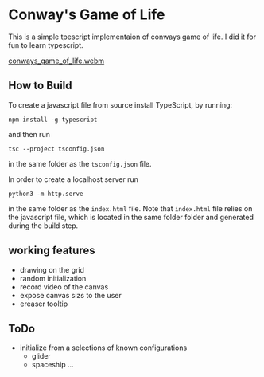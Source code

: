 # Conway's Game of Life

This is a simple tpescript implementaion of conways game of life.
I did it for fun to learn typescript.

[conways_game_of_life.webm](https://github.com/gdadunashvili/conways_game_of_life/assets/25377791/befea02b-bab6-4891-a369-eeac833f98b5)


## How to Build
To create a javascript file from source install
TypeScript, by running:
```
npm install -g typescript
```
and then run
```
tsc --project tsconfig.json
```
in the same folder as the `tsconfig.json` file.

In order to create a localhost server
run
```
python3 -m http.serve
```
in the same folder as the `index.html` file.
Note that `index.html` file relies on the javascript file, which is located in the same folder folder and generated during the
build step.

## working features
- drawing on the grid
- random initialization
- record video of the canvas
- expose canvas sizs to the user
- ereaser tooltip

## ToDo
- initialize from a selections of known configurations 
    - glider 
    - spaceship 
    ...

